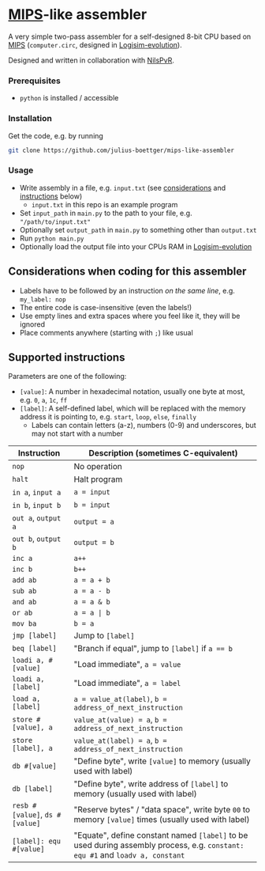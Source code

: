 # [MIPS](https://en.wikipedia.org/wiki/MIPS_architecture)-like assembler
A very simple two-pass assembler for a self-designed 8-bit CPU based on [MIPS](https://en.wikipedia.org/wiki/MIPS_architecture) (`computer.circ`, designed in [Logisim-evolution](https://github.com/logisim-evolution/logisim-evolution)).

Designed and written in collaboration with [NilsPvR](https://github.com/NilsPvR).

### Prerequisites
- `python` is installed / accessible

### Installation
Get the code, e.g. by running
```sh
git clone https://github.com/julius-boettger/mips-like-assembler
```

### Usage
- Write assembly in a file, e.g. `input.txt` (see [considerations](#considerations-when-coding-for-this-assembler) and [instructions](#supported-instructions) below)
    - `input.txt` in this repo is an example program
- Set `input_path` in `main.py` to the path to your file, e.g. `"/path/to/input.txt"`
- Optionally set `output_path` in `main.py` to something other than `output.txt`
- Run `python main.py`
- Optionally load the output file into your CPUs RAM in [Logisim-evolution](https://github.com/logisim-evolution/logisim-evolution)

## Considerations when coding for this assembler
- Labels have to be followed by an instruction _on the same line_, e.g. `my_label: nop`
- The entire code is case-insensitive (even the labels!)
- Use empty lines and extra spaces where you feel like it, they will be ignored
- Place comments anywhere (starting with `;`) like usual

## Supported instructions
Parameters are one of the following:
- `[value]`: A number in hexadecimal notation, usually one byte at most, e.g. `0`, `a`, `1c`, `ff`
- `[label]`: A self-defined label, which will be replaced with the memory address it is pointing to, e.g. `start`, `loop`, `else`, `finally`
    - Labels can contain letters (a-z), numbers (0-9) and underscores, but may not start with a number

| Instruction | Description (sometimes C-equivalent) |
| ----------- | ----------- |
| `nop` | No operation |
| `halt` | Halt program |
| `in a`, `input a` | `a = input` |
| `in b`, `input b` | `b = input` |
| `out a`, `output a` | `output = a` |
| `out b`, `output b` | `output = b` |
| `inc a` | `a++` |
| `inc b` | `b++` |
| `add ab` | `a = a + b` |
| `sub ab` | `a = a - b` |
| `and ab` | `a = a & b` |
| `or ab` | `a = a \| b` |
| `mov ba` | `b = a` |
| `jmp [label]` | Jump to `[label]` |
| `beq [label]` | "Branch if equal", jump to `[label]` if `a == b` |
| `loadi a, #[value]` | "Load immediate", `a = value` |
| `loadi a, [label]` | "Load immediate", `a = label` |
| `load a, [label]` | `a = value_at(label)`, `b = address_of_next_instruction` |
| `store #[value], a` | `value_at(value) = a`, `b = address_of_next_instruction` |
| `store [label], a` | `value_at(label) = a`, `b = address_of_next_instruction` |
| `db #[value]` | "Define byte", write `[value]` to memory (usually used with label) |
| `db [label]` | "Define byte", write address of `[label]` to memory (usually used with label) |
| `resb #[value]`, `ds #[value]` | "Reserve bytes" / "data space", write byte `00` to memory `[value]` times (usually used with label) |
| `[label]: equ #[value]` | "Equate", define constant named `[label]` to be used during assembly process, e.g. `constant: equ #1` and `loadv a, constant` |